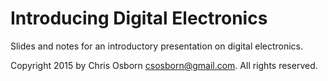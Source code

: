 # Introducing Digital Electronics

Slides and notes for an introductory presentation on digital electronics.

Copyright 2015 by Chris Osborn <csosborn@gmail.com>. All rights reserved.